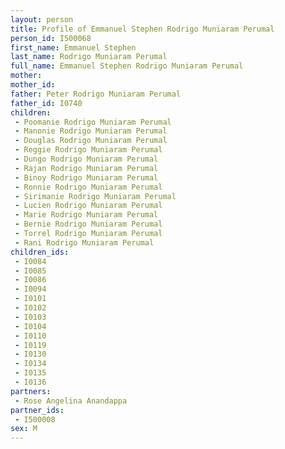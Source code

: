 ```yaml
---
layout: person
title: Profile of Emmanuel Stephen Rodrigo Muniaram Perumal
person_id: I500068
first_name: Emmanuel Stephen
last_name: Rodrigo Muniaram Perumal
full_name: Emmanuel Stephen Rodrigo Muniaram Perumal
mother: 
mother_id: 
father: Peter Rodrigo Muniaram Perumal
father_id: I0740
children:
 - Poomanie Rodrigo Muniaram Perumal
 - Manonie Rodrigo Muniaram Perumal
 - Douglas Rodrigo Muniaram Perumal
 - Reggie Rodrigo Muniaram Perumal
 - Dungo Rodrigo Muniaram Perumal
 - Rajan Rodrigo Muniaram Perumal
 - Binoy Rodrigo Muniaram Perumal
 - Ronnie Rodrigo Muniaram Perumal
 - Sirimanie Rodrigo Muniaram Perumal
 - Lucien Rodrigo Muniaram Perumal
 - Marie Rodrigo Muniaram Perumal
 - Bernie Rodrigo Muniaram Perumal
 - Torrel Rodrigo Muniaram Perumal
 - Rani Rodrigo Muniaram Perumal
children_ids:
 - I0084
 - I0085
 - I0086
 - I0094
 - I0101
 - I0102
 - I0103
 - I0104
 - I0110
 - I0119
 - I0130
 - I0134
 - I0135
 - I0136
partners:
 - Rose Angelina Anandappa
partner_ids:
 - I500008
sex: M
---
```


